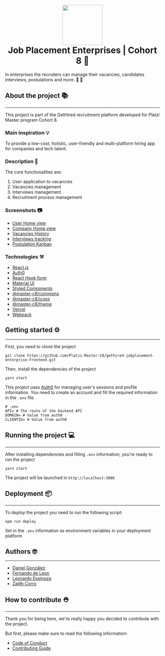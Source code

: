 <h1 align="center">
<br>
<br>
<img src="https://user-images.githubusercontent.com/23388616/156953620-5fb4cbf6-bfc5-40ca-9a42-fbbf37985dad.png" width="130"/>
<br>
Job Placement Enterprises | Cohort 8 💚
</h1>

In enterprises the recruiters can manage their vacancies, candidates interviews, postulations and more. 💼 📅

## About the project 📚
---
This project is part of the GetHired recruitment platform developed for Platzi Master program Cohort 8.

### Main inspiration 💡
To provide a low-cost, holistic, user-friendly and multi-platform hiring app for companies and tech talent.

### Description 🧐
The core functionalities are:
1.  User application to vacancies
2. Vacancies management
3. Interviews management
4. Recruitment process management
### Screenshots 📷
-   [User Home view](https://user-images.githubusercontent.com/8030746/158288516-953a81c4-c636-427d-a211-f68594c26760.png)
-   [Company Home view](https://user-images.githubusercontent.com/8030746/158288664-5d056140-0981-43d4-91c5-58c21b0eb736.png)
-   [Vacancies History](https://user-images.githubusercontent.com/8030746/158288773-e67a7d51-e449-421d-81fd-214283a381e6.png)
-   [Interviews tracking](https://user-images.githubusercontent.com/8030746/158288843-8198894c-35ad-458e-b2d9-981d2b857dc7.png)
-   [Postulation Kanban](https://user-images.githubusercontent.com/8030746/158288910-a1d6ad95-2c4f-40f7-ae1c-7313a56c72a7.png)
### Technologies ⚒
-   [React.js](https://reactjs.org/)
-   [Auth0](https://auth0.com)
-   [React Hook form](https://react-hook-form.com)
-   [Material UI](https://mui.com/)
-   [Styled Components](https://styled-components.com/)
-   [@master-c8/commons](https://www.npmjs.com/package/@master-c8/commons)
-   [@master-c8/icons](https://www.npmjs.com/package/@master-c8/icons)
-   [@master-c8/theme](https://www.npmjs.com/package/@master-c8/theme)
-   [Vercel](https://vercel.com/)
-   [Webpack](https://webpack.js.org/)

## Getting started ⚙️
---
First, you need to clone the project
```Shell
git clone https://github.com/Platzi-Master-C8/gethired-jobplacement-enterprise-Frontend.git
```

Then, install the dependencies of the project
```Shell
yarn start
```

This project uses [Auth0](https://auth0.com) for managing user's sessions and profile information. You need to create an account and fill the required information in the `.env` file

```Shell
# .env
API= # The route of the backend API
DOMAIN= # Value from auth0
CLIENTID= # Value from auth0
```
## Running the project 💻
---

After installing dependencies and filling `.env` information, you're ready to run the project
```Shell
yarn start
```

The project will be launched in `http://localhost:3000`

## Deployment 📦
---
To deploy the project you need to run the following script:
```
npm run deploy
```
Set in the `.env` information as environment variables in your deployment platform

## Authors 🤓
---

- [Daniel González](https://github.com/odagora)
- [Fernando de Leon](https://github.com/ferchodeleon)
- [Leonardo Espinoza](https://github.com/LeoCode0)
- [Zajith Corro](https://github.com/ZajithCorro)


## How to contribute ⛑
---
Thank you for being here, we're really happy you decided to contribute with the project.

But first, please make sure to read the following information:

-   [Code of Conduct](/CODE_OF_CONDUCT.md)
-   [Contributing Guide](/CONTRIBUTING.md)

